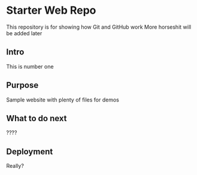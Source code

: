 # Starter Web Repo

This repository is for showing how Git and GitHub work
More horseshit will be added later

## Intro
This is number one

## Purpose

Sample website with plenty of files for demos

## What to do next
????

## Deployment
Really?
